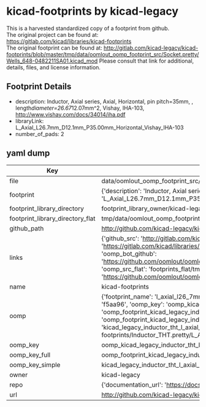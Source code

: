# kicad-footprints by kicad-legacy  
This is a harvested standardized copy of a footprint from github.  
The original project can be found at:  
https://gitlab.com/kicad/libraries/kicad-footprints  
The original footprint can be found at:
http://gitlab.com/kicad-legacy/kicad-footprints/blob/master/tmp/data/oomlout_oomp_footprint_src/Socket.pretty/Wells_648-0482211SA01.kicad_mod
Please consult that link for additional, details, files, and license information.  
## Footprint Details
* description: Inductor, Axial series, Axial, Horizontal, pin pitch=35mm, , length*diameter=26.67*12.07mm^2, Vishay, IHA-103, http://www.vishay.com/docs/34014/iha.pdf  
* libraryLink: L_Axial_L26.7mm_D12.1mm_P35.00mm_Horizontal_Vishay_IHA-103  
* number_of_pads: 2  
## yaml dump  
| Key | Value |  
| --- | --- |  
| file | data/oomlout_oomp_footprint_src/kicad-footprints/Inductor_THT.pretty/L_Axial_L26.7mm_D12.1mm_P35.00mm_Horizontal_Vishay_IHA-103.kicad_mod |  
| footprint | {'description': 'Inductor, Axial series, Axial, Horizontal, pin pitch=35mm, , length*diameter=26.67*12.07mm^2, Vishay, IHA-103, http://www.vishay.com/docs/34014/iha.pdf', 'libraryLink': 'L_Axial_L26.7mm_D12.1mm_P35.00mm_Horizontal_Vishay_IHA-103', 'number_of_pads': 2} |  
| footprint_library_directory | footprint_library_owner/kicad-legacy_kicad-footprints |  
| footprint_library_directory_flat | tmp/data/oomlout_oomp_footprint_src/footprints_flat/kicad_legacy_inductor_tht_l_axial_l26_7mm_d12_1mm_p35_00mm_horizontal_vishay_iha_103/working |  
| github_path | http://github.com/kicad-legacy/kicad-footprints/blob/master/tmp/data/oomlout_oomp_footprint_src/Inductor_THT.pretty/L_Axial_L26.7mm_D12.1mm_P35.00mm_Horizontal_Vishay_IHA-103.kicad_mod |  
| links | {'github_src': 'http://gitlab.com/kicad-legacy/kicad-footprints/blob/master/tmp/data/oomlout_oomp_footprint_src/Socket.pretty/Wells_648-0482211SA01.kicad_mod', 'github_src_repo': 'https://gitlab.com/kicad/libraries/kicad-footprints', 'oomp_bot': 'tmp/data/oomlout_oomp_footprint_src/footprints/kicad_legacy_inductor_tht_l_axial_l26_7mm_d12_1mm_p35_00mm_horizontal_vishay_iha_103/working', 'oomp_bot_github': 'https://github.com/oomlout/oomlout_oomp_footprint_bot/tree/main/tmp/data/oomlout_oomp_footprint_src/footprints/kicad_legacy_inductor_tht_l_axial_l26_7mm_d12_1mm_p35_00mm_horizontal_vishay_iha_103/working', 'oomp_src_flat': 'footprints_flat/tmp/data/oomlout_oomp_footprint_src/footprints_flat/kicad_legacy_inductor_tht_l_axial_l26_7mm_d12_1mm_p35_00mm_horizontal_vishay_iha_103/working', 'oomp_src_flat_github': 'https://github.com/oomlout/oomlout_oomp_footprint_src/tree/main/tmp/data/oomlout_oomp_footprint_src/footprints_flat/kicad_legacy_inductor_tht_l_axial_l26_7mm_d12_1mm_p35_00mm_horizontal_vishay_iha_103/working'} |  
| name | kicad-footprints |  
| oomp | {'footprint_name': 'l_axial_l26_7mm_d12_1mm_p35_00mm_horizontal_vishay_iha_103', 'library_name': 'inductor_tht', 'md5': 'f5aa9633db80b7cc13b38a0b2d9debe3', 'md5_10': 'f5aa9633db', 'md5_5': 'f5aa9', 'md5_6': 'f5aa96', 'oomp_key': 'oomp_kicad_legacy_inductor_tht_l_axial_l26_7mm_d12_1mm_p35_00mm_horizontal_vishay_iha_103', 'oomp_key_extra': 'oomp_footprint_kicad_legacy_inductor_tht_l_axial_l26_7mm_d12_1mm_p35_00mm_horizontal_vishay_iha_103', 'oomp_key_full': 'oomp_footprint_kicad_legacy_inductor_tht_l_axial_l26_7mm_d12_1mm_p35_00mm_horizontal_vishay_iha_103_f5aa96', 'oomp_key_simple': 'kicad_legacy_inductor_tht_l_axial_l26_7mm_d12_1mm_p35_00mm_horizontal_vishay_iha_103', 'original_filename': 'data/oomlout_oomp_footprint_src/kicad-footprints/Inductor_THT.pretty/L_Axial_L26.7mm_D12.1mm_P35.00mm_Horizontal_Vishay_IHA-103.kicad_mod', 'owner_name': 'kicad_legacy'} |  
| oomp_key | oomp_kicad_legacy_inductor_tht_l_axial_l26_7mm_d12_1mm_p35_00mm_horizontal_vishay_iha_103 |  
| oomp_key_full | oomp_footprint_kicad_legacy_inductor_tht_l_axial_l26_7mm_d12_1mm_p35_00mm_horizontal_vishay_iha_103 |  
| oomp_key_simple | kicad_legacy_inductor_tht_l_axial_l26_7mm_d12_1mm_p35_00mm_horizontal_vishay_iha_103 |  
| owner | kicad-legacy |  
| repo | {'documentation_url': 'https://docs.github.com/rest/repos/repos#get-a-repository', 'message': 'Not Found'} |  
| url | http://github.com/kicad-legacy/kicad-footprints |  

